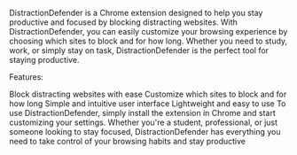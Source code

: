 DistractionDefender is a Chrome extension designed to help you stay productive and focused by blocking distracting websites. With DistractionDefender, you can easily customize your browsing experience by choosing which sites to block and for how long. Whether you need to study, work, or simply stay on task, DistractionDefender is the perfect tool for staying productive.

Features:

Block distracting websites with ease
Customize which sites to block and for how long
Simple and intuitive user interface
Lightweight and easy to use
To use DistractionDefender, simply install the extension in Chrome and start customizing your settings. Whether you're a student, professional, or just someone looking to stay focused, DistractionDefender has everything you need to take control of your browsing habits and stay productive
